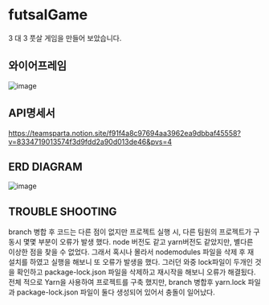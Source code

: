 # futsalGame
3 대 3 풋살 게임을 만들어 보았습니다.

## 와이어프레임
![image](https://github.com/user-attachments/assets/6556dd72-ba46-4a05-90e5-9d5a6cd8f97e)

## API명세서
https://teamsparta.notion.site/f91f4a8c97694aa3962ea9dbbaf45558?v=8334719013574f3d9fdd2a90d013de46&pvs=4

## ERD DIAGRAM
![image](https://github.com/user-attachments/assets/e16f7dc2-d209-4db3-8395-5b3991c1afc3)

## TROUBLE SHOOTING
branch 병합 후 코드는 다른 점이 없지만 프로젝트 실행 시, 다른 팀원의 프로젝트가 구동시 몇몇 부분이 오류가 발생 했다.
node 버전도 같고 yarn버전도 같았지만, 별다른 이상한 점을 찾을 수 없었다.
그래서 혹시나 몰라서 nodemodules 파일을 삭제 후 재 설치를 하였고 실행을 해보니 또 오류가 발생을 했다.
그러던 와중 lock파일이 두개인 것을 확인하고 package-lock.json 파일을 삭제하고 재시작을 해보니 오류가 해결됬다.
전체 적으로 Yarn을 사용하여 프로젝트를 구축 했지만, branch 병합후 yarn.lock 파일과 package-lock.json 파일이 둘다 생성되어 있어서 충돌이 일어났다.
